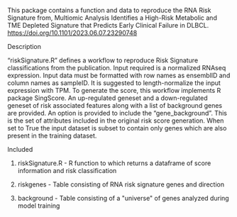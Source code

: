 This package contains a function and data to reproduce the RNA Risk Signature from, Multiomic Analysis Identifies a High-Risk Metabolic and TME Depleted Signature that Predicts Early Clinical Failure in DLBCL. https://doi.org/10.1101/2023.06.07.23290748

Description

“riskSignature.R” defines a workflow to reproduce Risk Signature classifications from the publication. Input required is a normalized RNAseq expression. Input data must be formatted with row names as ensemblID and column names as sampleID. It is suggested to length-normalize the input expression with TPM. To generate the score, this workflow implements R package SingScore. An up-regulated geneset and a down-regulated geneset of risk associated features along with a list of background genes are provided. An option is provided to include the “gene_background”. This is the set of attributes included in the original risk score generation.  When set to True the input dataset is subset to contain only genes which are also present in the training dataset. 

Included

1. riskSignature.R - R function to which returns a dataframe of score information and risk classification

2. riskgenes - Table consisting of RNA risk signature genes and direction

3. background - Table consisting of a "universe" of genes analyzed during model training

